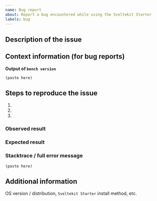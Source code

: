 ```yaml
---
name: Bug report
about: Report a bug encountered while using the Sveltekit Starter
labels: bug
---
```


<!--
Welcome to the Sveltekit Starter
-->

## Description of the issue

## Context information (for bug reports)

**Output of `bench version`**
```
(paste here)
```

## Steps to reproduce the issue

1.
2.
3.

### Observed result

### Expected result

### Stacktrace / full error message

```
(paste here)
```

## Additional information

OS version / distribution, `Sveltekit Starter` install method, etc.
